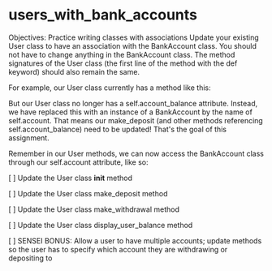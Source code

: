 # users_with_bank_accounts

Objectives:
Practice writing classes with associations
Update your existing User class to have an association with the BankAccount class. You should not have to change anything in the BankAccount class. The method signatures of the User class (the first line of the method with the def keyword) should also remain the same.

For example, our User class currently has a method like this:

But our User class no longer has a self.account_balance attribute. Instead, we have replaced this with an instance of a BankAccount by the name of self.account. That means our make_deposit (and other methods referencing self.account_balance) need to be updated! That's the goal of this assignment.

Remember in our User methods, we can now access the BankAccount class through our self.account attribute, like so:

[ ] Update the User class __init__ method

[ ] Update the User class make_deposit method

[ ] Update the User class make_withdrawal method

[ ] Update the User class display_user_balance method

[ ] SENSEI BONUS: Allow a user to have multiple accounts; update methods so the user has to specify which account they are withdrawing or depositing to
